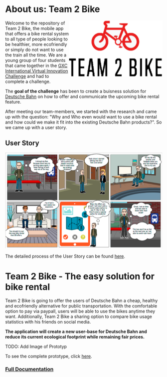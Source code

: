 # About us: Team 2 Bike

<img align="right" src="images/logo2.png" width="300" height="180">

Welcome to the repository of Team 2 Bike, the mobile app that offers a bike rental system to all type of people looking to be healthier, more ecofriendly or simply do not want to use the train all the time. We are a young group of four students that came together in the [GXC International Virtual Innovation Challenge](https://www.hm.edu/en/international/projects_1/gxc/gxc_virtual_innovation_challenge.en.html) and had to complete a challenge. 

The **goal of the challenge** has been to create a buisness solution for [Deutsche Bahn](https://www.bahn.de/) on how to offer and communicate the upcoming bike rental feature.

After meeting our team-members, we started with the research and came up with the question: "Why and Who even would want to use a bike rental and how could we make it fit into the existing Deutsche Bahn products?". So we came up with a user story.

## User Story

![](storyboard%20uni%20commute.PNG)

The detailed process of the User Story can be found [here](https://github.com/gxc-challenge-winter21/gxc-team-2/wiki/Buisness-Side-of-Things#a-potential-userstory).

# Team 2 Bike - The easy solution for bike rental

Team 2 Bike is going to offer the users of Deutsche Bahn a cheap, healthy and ecofriendly alternative for public transportation. With the comfortable option to pay via paypall, users will be able to use the bikes anytime they want. Additionally, Team 2 Bike a sharing option to compare bike usage statistics with his friends on social media.   

**The application will create a new user-base for Deutsche Bahn and reduce its current ecological footprint while remaining fair prices.**

TODO: Add Image of Prototyp

To see the complete prototype, click [here](https://www.google.de).

### [Full Documentation](https://github.com/gxc-challenge-winter21/gxc-team-2/wiki)
